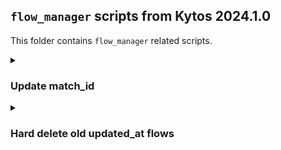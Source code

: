 ## `flow_manager` scripts from Kytos 2024.1.0

This folder contains `flow_manager` related scripts.

<details><summary><h3>Update match_id</h3></summary>

### Pre-requisites

- There's no additional Python libraries dependencies required, other than installing the existing `flow_manager` dependencies.
- Make sure you don't have `kytosd` running with otherwise new request can make `flow_manager` write to MongoDB, and the application could overwrite the data you're trying to insert with this script.
- Make sure MongoDB replica set is up and running.

```
export MONGO_USERNAME=
export MONGO_PASSWORD=
export MONGO_DBNAME=napps
export MONGO_HOST_SEEDS="mongo1:27017,mongo2:27018,mongo3:27019"
```

### Backup and restore procedure

- In addition, it's recommended that you backup the `flows` collection of the `napps` database before running this script (make sure to set `-o <dir>` to a persistent directory):

```
mongodump -d napps -c flows -o /tmp/napps_flows
```

If you ever need to restore the backup:

```
mongorestore -d napps -c flows /tmp/napps_flows/napps/flows.bson
```

### How to use

On version `2024.1`, flows `match_id` and `_id` document values have changed just so the `cookie` isn't a factor of the computed `match_id` hashed value anymore. This script will insert new updated flows and delete the old ones if the expected `match_id` is different.

- You can use the `count` command to check how many flows have their `match_id` outdated, this will include all flows, including flows marked as deleted:

```
❯ CMD=count python3 scripts/db/2024.1.0/000_update_match_id.py

{'to_delete': 809}
```

- Finally, you update (insert + deletion) with the `update` command:

```
❯ CMD=update python3 scripts/db/2024.1.0/000_update_match_id.py

{'inserted': 809, 'deleted': 809, 'pre_updated': 0}
```

- If you try to update again, since the flows `match_id` have been updated, it shouldn't update anymore:

```
❯ CMD=update python3 scripts/db/2024.1.0/000_update_match_id.py

{'inserted': 0, 'deleted': 0, 'pre_updated': 0}
```

</details>

<details><summary><h3>Hard delete old updated_at flows</h3></summary>

### Pre-requisites

- There's no additional Python libraries dependencies required, other than installing the existing `flow_manager` dependencies.
- Make sure you don't have `kytosd` running with otherwise new request can make `flow_manager` write to MongoDB, and the application could overwrite the data you're trying to insert with this script.
- Make sure MongoDB replica set is up and running.

```
export MONGO_USERNAME=
export MONGO_PASSWORD=
export MONGO_DBNAME=napps
export MONGO_HOST_SEEDS="mongo1:27017,mongo2:27018,mongo3:27019"
```

### Backup and restore procedure

- In addition, it's recommended that you backup the `flows` collection of the `napps` database before running this script (make sure to set `-o <dir>` to a persistent directory):

```
mongodump -d napps -c flows -o /tmp/napps_flows
```

If you ever need to restore the backup:

```
mongorestore -d napps -c flows /tmp/napps_flows/napps/flows.bson
```

### How to use

This script `scripts/db/2024.1.0/001_hard_delete_old.py` is a general purpose script to hard delete flows that have been soft deleted before string UTC datetime that you'll specify. You're are encouraged to use this script from time to time until `flow_manager` provides an automatic funcionality for this procedure. 


- You can count flows that will be deleted with the `count` command. You need to set `UTC_DATETIME` which will be the `updated_at` datetime that will include flows which `updated_at` is less than or equal this datetime, the example bellow hard deletes flows that have been deleted prior to `"2024-07-11 17:47:24"` UTC:

```
❯ CMD=count UTC_DATETIME="2024-07-11 17:47:24" python scripts/db/2024.1.0/001_hard_delete_old.py
{'to_delete': 8}
```

- (Optional step) if you wish to further analize and write the flows to a file you can use  the `write_file` command setting the `OUT_FILE` env var:
 ```
❯ CMD=write_file OUT_FILE=out.json UTC_DATETIME="2024-07-11 17:47:24" python scripts/db/2024.1.0/001_hard_delete_old.py
out.json

❯ cat out.json | grep -E "state|updated_at"
    "state": "deleted",
    "updated_at": "2024-07-11 12:14:46.876000"
    "state": "deleted",
    "updated_at": "2024-07-11 12:14:46.876000"
    "state": "deleted",
    "updated_at": "2024-07-11 12:14:46.849000"
    "state": "deleted",
    "updated_at": "2024-07-11 12:14:46.849000"
    "state": "deleted",
    "updated_at": "2024-07-11 12:14:46.893000"
    "state": "deleted",
    "updated_at": "2024-07-11 12:14:46.893000"
    "state": "deleted",
    "updated_at": "2024-07-11 12:14:46.876000"
    "state": "deleted",
    "updated_at": "2024-07-11 12:14:46.849000"

```

- Finally, to hard delete you can use the `delete` command, this command uses the same filer that the `count|write_file` command use:

```
❯ CMD=delete UTC_DATETIME="2024-07-11 17:47:24" python scripts/db/2024.1.0/001_hard_delete_old.py
{'deleted': 8}
```

- If you try to run again but there isn't flows to be deleted, it won't delete as you'd expect:

```
❯ CMD=delete UTC_DATETIME="2024-07-11 17:47:24" python scripts/db/2024.1.0/001_hard_delete_old.py
{'deleted': 0}
```

</details>
